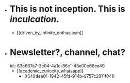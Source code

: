 - # This is not **inception**. This is *inculcation*.
	- [[driven_by_infinite_enthusiasm]]
- # Newsletter?, channel, chat?
  id:: 63c667a7-2c04-4a1c-86c1-45e00e66ee49
	- [[academic_curiocity_whatsapp]]
		- ((640dee01-1942-45fd-914b-9757c2011f04))